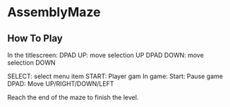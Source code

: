# AssemblyMaze
## How To Play
In the titlescreen: 
  DPAD UP: move selection UP
  DPAD DOWN: move selection DOWN
  
  SELECT: select menu item
  START: Player gam
In game: 
  Start: Pause game
  DPAD: Move UP/RIGHT/DOWN/LEFT

Reach the end of the maze to finish the level.
